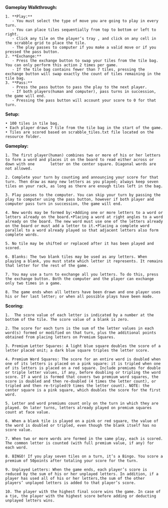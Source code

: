 **Gameplay Walkthrough:**

    1. **Play:**
       - You must select the type of move you are going to play in every turn.
       - You can place tiles sequentially from top to bottom or left to right.
       - Click any tile on the player’s tray , and click on any cell in the scrabble grid to place the tile.
       - The play passes to computer if you make a valid move or if you pressed the pass button.
    2. **Exchange:**
       - Press the exchange button to swap your tiles from the tile bag. You can only perform this action 2 times per game.
       - If the tile bag contains fewer than 7 tiles, pressing the exchange button will swap exactly the count of tiles remaining in the tile bag.
    3. **Pass:**
       - Press the pass button to pass the play to the next player.
       - If both players(human and computer), pass turns in succession, the game will end.
       - Pressing the pass button will account your score to 0 for that turn.

**Setup:**

    • 100 tiles in tile bag.
    • Each player draws 7 tile from the tile bag in the start of the game.
    • Tiles are scored based on scrabble_tiles.txt file located on the resource folder.

**Gameplay:**

    1. The first player(human) combines two or more of his or her letters to form a word and places it on the board to read either across or down with one       letter on the center square. Diagonal words are not allowed.

    2. Complete your turn by counting and announcing your score for that turn. Then draw as many new letters as you played; always keep seven tiles on your rack, as long as there are enough tiles left in the bag.

    3. Play passes to the computer. You can skip your turn by passing the play to computer using the pass button, however if both player and computer pass turn in succession, the game will end.

    4. New words may be formed by:•Adding one or more letters to a word or letters already on the board.•Placing a word at right angles to a word already on the board. The new word must use one of the letters already on the board or must add a letter to it.•Placing a complete word parallel to a word already played so that adjacent letters also form complete words.

    5. No tile may be shifted or replaced after it has been played and scored.

    6. Blanks: The two blank tiles may be used as any letters. When playing a blank, you must state which letter it represents. It remains that letter for the rest of the game.

    7. You may use a turn to exchange all you letters. To do this, press the exchange button. Both the computer and the player can exchange only two times in a game.

    8. The game ends when all letters have been drawn and one player uses his or her last letter; or when all possible plays have been made.


**Scoring:**

    1.  The score value of each letter is indicated by a number at the bottom of the tile. The score value of a blank is zero.

    2. The score for each turn is the sum of the letter values in each word(s) formed or modified on that turn, plus the additional points obtained from placing letters on Premium Squares.

    3. Premium Letter Squares: A light blue square doubles the score of a letter placed onit; a dark blue square triples the letter score.

    4. Premium Word Squares: The score for an entire word is doubled when one of its letters is placed on a pink square: it is tripled when one of its letters is placed on a red square. Include premiums for double or triple letter values, if any, before doubling or tripling the word score. If a word is formed that covers two premium word squares, the score is doubled and then re-doubled (4 times the letter count), or tripled and then re-tripled(9 times the letter count). NOTE: the center square is a pink square, which doubles the score for the first word.

    5. Letter and word premiums count only on the turn in which they are played. On later turns, letters already played on premium squares count at face value.

    6. When a blank tile is played on a pink or red square, the value of the word is doubled or tripled, even though the blank itself has no score value.

    7. When two or more words are formed in the same play, each is scored. The common letter is counted (with full premium value, if any) for each word.

    8. BINGO! If you play seven tiles on a turn, it’s a Bingo. You score a premium of 50points after totaling your score for the turn.

    9. Unplayed Letters: When the game ends, each player’s score is reduced by the sum of his or her unplayed letters. In addition, if a player has used all of his or her letters,the sum of the other players’ unplayed letters is added to that player’s score.
    
    10. The player with the highest final score wins the game. In case of a tie, the player with the highest score before adding or deducting unplayed letters wins.
